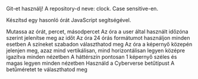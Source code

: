 Git-et használj! A repository-d neve: clock. Case sensitive-en.

Készítsd egy hasonló órát JavaScript segítségével.



Mutassa az órát, percet, másodpercet
Az óra a user által használt időzóna szerint jelenítse meg az időt
Az óra 24 órás formátumot használjon minden esetben
A színeket szabadon választhatod meg
Az óra a képernyő közepén jelenjen meg, azaz mind vertikálisan, mind horizontálisan legyen középre igazítva minden nézetben
A háttérszín pontosan 1 képernyő széles és magas legyen minden nézetben
Használd a Cyberverse betűtípust
A betűméretet te választhatod meg